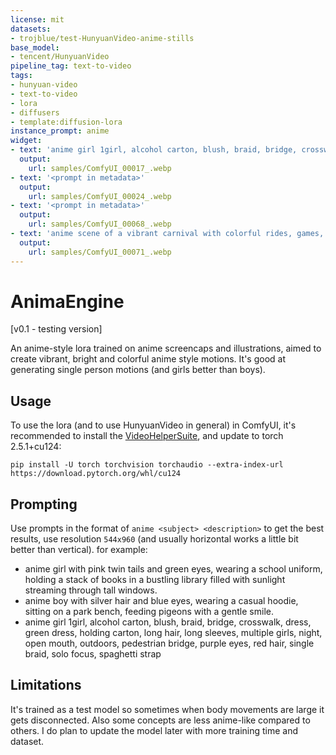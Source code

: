 ```yaml
---
license: mit
datasets:
- trojblue/test-HunyuanVideo-anime-stills
base_model:
- tencent/HunyuanVideo
pipeline_tag: text-to-video
tags:
- hunyuan-video
- text-to-video
- lora
- diffusers
- template:diffusion-lora
instance_prompt: anime
widget:
- text: 'anime girl 1girl, alcohol carton, blush, braid, bridge, crosswalk, dress, green dress, holding carton, long hair, long sleeves, multiple girls, night, open mouth, outdoors, pedestrian bridge, purple eyes, red hair, single braid, solo focus, spaghetti strap'
  output:
    url: samples/ComfyUI_00017_.webp
- text: '<prompt in metadata>'
  output:
    url: samples/ComfyUI_00024_.webp
- text: '<prompt in metadata>'
  output:
    url: samples/ComfyUI_00068_.webp
- text: 'anime scene of a vibrant carnival with colorful rides, games, and food stalls, and a clown handing balloons to a group of laughing children.'
  output:
    url: samples/ComfyUI_00071_.webp
---
```


# **AnimaEngine**

<Gallery />


[v0.1 - testing version]



An anime-style lora trained on anime screencaps and illustrations, aimed to create vibrant, bright and colorful anime style motions. It's good at generating single person motions (and girls better than boys).



## Usage

To use the lora (and to use HunyuanVideo in general) in ComfyUI, it's recommended to install the [VideoHelperSuite](https://github.com/Kosinkadink/ComfyUI-VideoHelperSuite), and update to torch 2.5.1+cu124:

```
pip install -U torch torchvision torchaudio --extra-index-url https://download.pytorch.org/whl/cu124
```



## Prompting

Use prompts in the format of `anime <subject> <description>` to get the best results, use resolution `544x960` (and usually horizontal works a little bit better than vertical). for example:



- anime girl with pink twin tails and green eyes, wearing a school uniform, holding a stack of books in a bustling library filled with sunlight streaming through tall windows.
- anime boy with silver hair and blue eyes, wearing a casual hoodie, sitting on a park bench, feeding pigeons with a gentle smile.
- anime girl 1girl, alcohol carton, blush, braid, bridge, crosswalk, dress, green dress, holding carton, long hair, long sleeves, multiple girls, night, open mouth, outdoors, pedestrian bridge, purple eyes, red hair, single braid, solo focus, spaghetti strap

## Limitations

It's trained as a test model so sometimes when body movements are large it gets disconnected. Also some concepts are less anime-like compared to others. I do plan to update the model later with more training time and dataset.